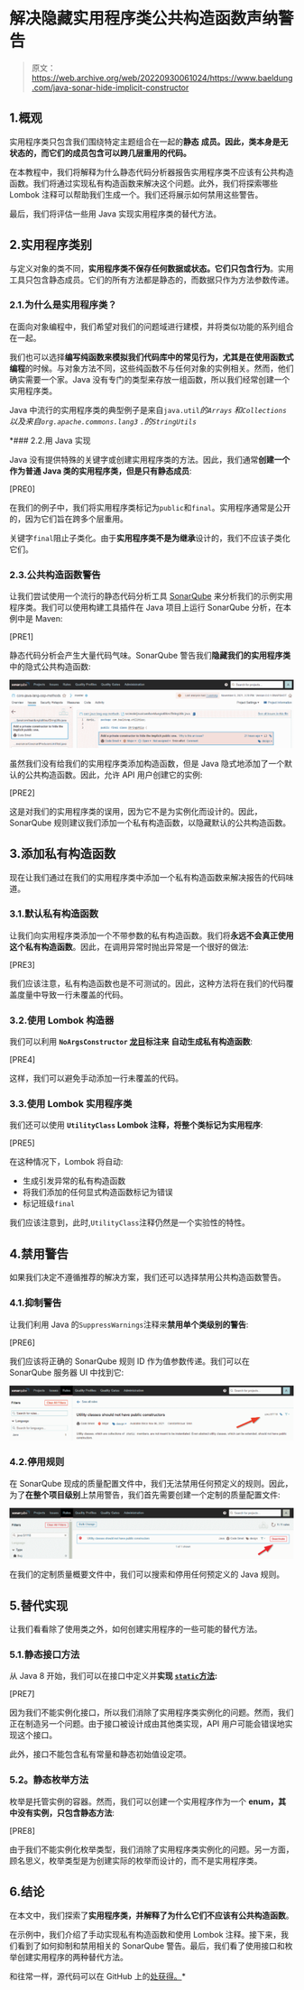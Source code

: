 # 解决隐藏实用程序类公共构造函数声纳警告

> 原文：<https://web.archive.org/web/20220930061024/https://www.baeldung.com/java-sonar-hide-implicit-constructor>

## 1.概观

实用程序类只包含我们围绕特定主题组合在一起的**静态** **成员。因此，类本身是无状态的，而它们的成员包含可以跨几层重用的代码。**

在本教程中，我们将解释为什么静态代码分析器报告实用程序类不应该有公共构造函数。我们将通过实现私有构造函数来解决这个问题。此外，我们将探索哪些 Lombok 注释可以帮助我们生成一个。我们还将展示如何禁用这些警告。

最后，我们将评估一些用 Java 实现实用程序类的替代方法。

## 2.实用程序类别

与定义对象的类不同，**实用程序类不保存任何数据或状态。它们只包含行为**。实用工具只包含静态成员。它们的所有方法都是静态的，而数据只作为方法参数传递。

### 2.1.为什么是实用程序类？

在面向对象编程中，我们希望对我们的问题域进行建模，并将类似功能的系列组合在一起。

我们也可以选择**编写纯函数来模拟我们代码库中的常见行为，尤其是在使用函数式编程**的时候。与对象方法不同，这些纯函数不与任何对象的实例相关。然而，他们确实需要一个家。Java 没有专门的类型来存放一组函数，所以我们经常创建一个实用程序类。

Java 中流行的实用程序类的典型例子是来自`java.util`*的`Arrays` 和`Collections`以及来自`org.apache.commons.lang3` `.`的`StringUtils`*

 *### 2.2.用 Java 实现

Java 没有提供特殊的关键字或创建实用程序类的方法。因此，我们通常**创建一个作为普通 Java 类的实用程序类，但是只有静态成员**:

[PRE0]

在我们的例子中，我们将实用程序类标记为`public`和`final`。实用程序通常是公开的，因为它们旨在跨多个层重用。

关键字`final`阻止子类化。由于**实用程序类不是为继承**设计的，我们不应该子类化它们。

### 2.3.公共构造函数警告

让我们尝试使用一个流行的静态代码分析工具 [SonarQube](/web/20220625232723/https://www.baeldung.com/sonar-qube) 来分析我们的示例实用程序类。我们可以使用构建工具插件在 Java 项目上运行 SonarQube 分析，在本例中是 Maven:

[PRE1]

静态代码分析会产生大量代码气味。SonarQube 警告我们**隐藏我们的实用程序类**中的隐式公共构造函数:

[![](img/e259e5f1f94bf5ed7f5d0c4d93043604.png)](/web/20220625232723/https://www.baeldung.com/wp-content/uploads/2021/12/sonar_public_constructor_3-1.png)

虽然我们没有给我们的实用程序类添加构造函数，但是 Java 隐式地添加了一个默认的公共构造函数。因此，允许 API 用户创建它的实例:

[PRE2]

这是对我们的实用程序类的误用，因为它不是为实例化而设计的。因此，SonarQube 规则建议我们添加一个私有构造函数，以隐藏默认的公共构造函数。

## 3.添加私有构造函数

现在让我们通过在我们的实用程序类中添加一个私有构造函数来解决报告的代码味道。

### 3.1.默认私有构造函数

让我们向实用程序类添加一个不带参数的私有构造函数。我们将**永远不会真正使用这个私有构造函数**。因此，在调用异常时抛出异常是一个很好的做法:

[PRE3]

我们应该注意，私有构造函数也是不可测试的。因此，这种方法将在我们的代码覆盖度量中导致一行未覆盖的代码。

### 3.2.使用 Lombok 构造器

我们可以利用 **`NoArgsConstructor` [龙目](/web/20220625232723/https://www.baeldung.com/intro-to-project-lombok)标注来** **自动生成私有构造函数**:

[PRE4]

这样，我们可以避免手动添加一行未覆盖的代码。

### 3.3.使用 Lombok 实用程序类

我们还可以使用 **`UtilityClass` Lombok 注释，将整个类标记为实用程序**:

[PRE5]

在这种情况下，Lombok 将自动:

*   生成引发异常的私有构造函数
*   将我们添加的任何显式构造函数标记为错误
*   标记班级`final`

我们应该注意到，此时,`UtilityClass`注释仍然是一个实验性的特性。

## 4.禁用警告

如果我们决定不遵循推荐的解决方案，我们还可以选择禁用公共构造函数警告。

### 4.1.抑制警告

让我们利用 Java 的`SuppressWarnings`注释来**禁用单个类级别的警告**:

[PRE6]

我们应该将正确的 SonarQube 规则 ID 作为值参数传递。我们可以在 SonarQube 服务器 UI 中找到它:

[![](img/2a7293da26f06a462bfd720599af9ebb.png)](/web/20220625232723/https://www.baeldung.com/wp-content/uploads/2021/12/sonar_rule_id_2.png)

### 4.2.停用规则

在 SonarQube 现成的质量配置文件中，我们无法禁用任何预定义的规则。因此，为了**在整个项目级别**上禁用警告，我们首先需要创建一个定制的质量配置文件:

[![](img/b610c081083292360bceed1624889b4d.png)](/web/20220625232723/https://www.baeldung.com/wp-content/uploads/2021/12/sonar_deactivate_rule_2.png)

在我们的定制质量概要文件中，我们可以搜索和停用任何预定义的 Java 规则。

## 5.替代实现

让我们看看除了使用类之外，如何创建实用程序的一些可能的替代方法。

### 5.1.静态接口方法

从 Java 8 开始，我们可以在接口中定义并**实现 [`static`方法](/web/20220625232723/https://www.baeldung.com/java-static-default-methods):**

[PRE7]

因为我们不能实例化接口，所以我们消除了实用程序类实例化的问题。然而，我们正在制造另一个问题。由于接口被设计成由其他类实现，API 用户可能会错误地实现这个接口。

此外，接口不能包含私有常量和静态初始值设定项。

### 5.2。静态枚举方法

枚举是托管实例的容器。然而，我们可以创建一个实用程序作为一个 **enum，其中没有实例，只包含静态方法**:

[PRE8]

由于我们不能实例化枚举类型，我们消除了实用程序类实例化的问题。另一方面，顾名思义，枚举类型是为创建实际的枚举而设计的，而不是实用程序类。

## 6.结论

在本文中，我们探索了**实用程序类，并解释了为什么它们不应该有公共构造函数**。

在示例中，我们介绍了手动实现私有构造函数和使用 Lombok 注释。接下来，我们看到了如何抑制和禁用相关的 SonarQube 警告。最后，我们看了使用接口和枚举创建实用程序的两种替代方法。

和往常一样，源代码可以在 GitHub 上的[处获得。](https://web.archive.org/web/20220625232723/https://github.com/eugenp/tutorials/tree/master/core-java-modules/core-java-lang-oop-methods)*